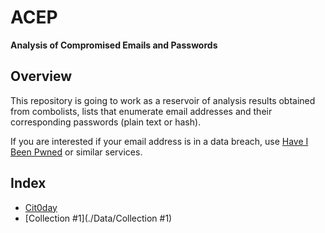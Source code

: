 # ACEP

**Analysis of Compromised Emails and Passwords**

## Overview

This repository is going to work as a reservoir of analysis results obtained from combolists, lists that enumerate email addresses and their corresponding passwords (plain text or hash).

If you are interested if your email address is in a data breach, use [Have I Been Pwned](https://haveibeenpwned.com/) or similar services.

## Index

- [Cit0day](./Data/Cit0day)
- [Collection #1](./Data/Collection #1)

